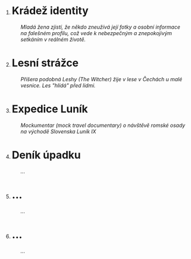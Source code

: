  <ol>
	 <li><h1>Krádež identity</h1>
		<ul>
			<i>Mladá žena zjistí, že někdo zneužívá její fotky a osobní informace na falešném profilu, což vede k nebezpečným a znepokojivým setkáním v reálném životě.</i>
		</ul>
	<li><h1>Lesní strážce</h1>
		<ul>
			<i>Příšera podobná Leshy (The Witcher) žije v lese v Čechách u malé vesnice. Les "hlídá" před lidmi.</i>
		</ul>
	<li><h1>Expedice Luník</h1>
		<ul>
			<i>Mockumentar (mock travel documentary) o návštěvě romské osady na východě Slovenska Luník IX</i>
		</ul>
	<li><h1>Deník úpadku</h1>
		<ul>
			<i>...</i>
		</ul>
	<li><h1>...</h1>
		<ul>
			<i>...</i>
		</ul>
	<li><h1>...</h1>
		<ul>
			<i>...</i>
		</ul>
</ol>
